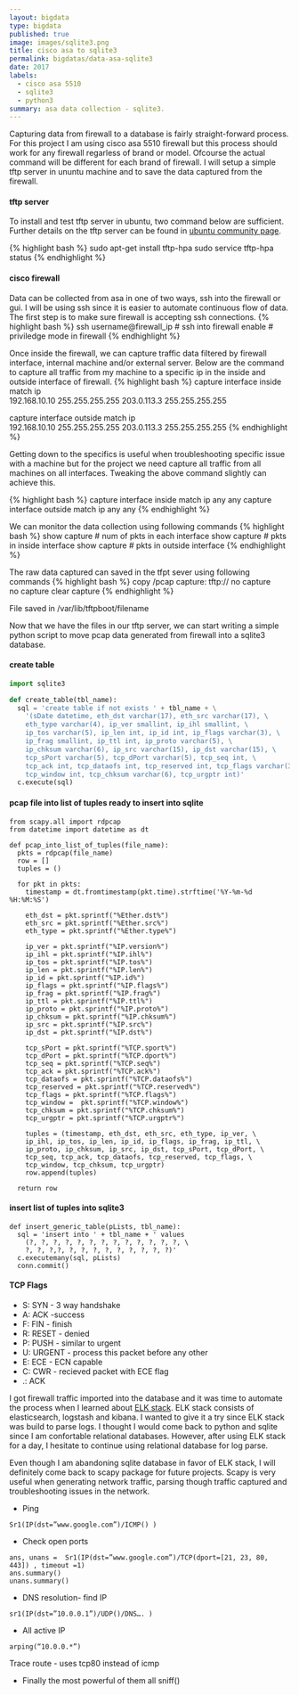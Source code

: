 ```yaml
---
layout: bigdata
type: bigdata
published: true
image: images/sqlite3.png
title: cisco asa to sqlite3
permalink: bigdatas/data-asa-sqlite3
date: 2017
labels:
  - cisco asa 5510
  - sqlite3
  - python3
summary: asa data collection - sqlite3.
---
```


Capturing data from firewall to a database is fairly straight-forward process. For this project I am using cisco asa 5510 firewall but this process should work for any firewall regarless of brand or model. Ofcourse the actual command will be different for each brand of firewall. I will setup a simple tftp server in ununtu machine and to save the data captured from the firewall.

#### tftp server
To install and test tftp server in ubuntu, two command below are sufficient. Further details on the tftp server can be found in [ubuntu community page](https://help.ubuntu.com/community/TFTP). 

{% highlight bash %}
sudo apt-get install tftp-hpa
sudo service tftp-hpa status
{% endhighlight %}

#### cisco firewall
Data can be collected from asa in one of two ways, ssh into the firewall or gui. I will be using ssh since it is easier to automate continuous flow of data. The first step is to make sure firewall is accepting ssh connections.
{% highlight bash %}
ssh username@firewall_ip	# ssh into firewall
enable				# priviledge mode in firewall
{% endhighlight %}

Once inside the firewall, we can capture traffic data filtered by firewall interface, internal machine and/or external server. Below are the command to capture all traffic from my machine to a specific ip in the inside and outside interface of firewall.
{% highlight bash %}
capture <filename1> interface inside match ip \
192.168.10.10 255.255.255.255 203.0.113.3 255.255.255.255

capture <filename2> interface outside match ip \
192.168.10.10 255.255.255.255 203.0.113.3 255.255.255.255
{% endhighlight %}

Getting down to the specifics is useful when troubleshooting specific issue with a machine but for the project we need capture all traffic from all machines on all interfaces. Tweaking the above command slightly can achieve this.

{% highlight bash %}
capture <filename1>interface inside match ip any any
capture <filename2>interface outside match ip any any
{% endhighlight %}

We can monitor the data collection using following commands
{% highlight bash %}
show capture                	# num of pkts in each interface
show capture <filename1>        # pkts in inside interface
show capture <filename2>        # pkts in outside interface
{% endhighlight %}

The raw data captured can saved in the tfpt sever using following commands
{% highlight bash %}
copy /pcap capture:<name1> tftp://<server-ip-address>
no capture <filename1>	
no capture <filename2>
clear capture
{% endhighlight %}

File saved in /var/lib/tftpboot/filename

Now that we have the files in our tftp server, we can start writing a simple python script to move pcap data generated from firewall into a sqlite3 database. 

#### create table
```python
import sqlite3

def create_table(tbl_name):
  sql = 'create table if not exists ' + tbl_name + \
    '(sDate datetime, eth_dst varchar(17), eth_src varchar(17), \
    eth_type varchar(4), ip_ver smallint, ip_ihl smallint, \
    ip_tos varchar(5), ip_len int, ip_id int, ip_flags varchar(3), \
    ip_frag smallint, ip_ttl int, ip_proto varchar(5), \
    ip_chksum varchar(6), ip_src varchar(15), ip_dst varchar(15), \
    tcp_sPort varchar(5), tcp_dPort varchar(5), tcp_seq int, \
    tcp_ack int, tcp_dataofs int, tcp_reserved int, tcp_flags varchar(3), \
    tcp_window int, tcp_chksum varchar(6), tcp_urgptr int)'
  c.execute(sql)
```

#### pcap file into list of tuples ready to insert into sqlite
```
from scapy.all import rdpcap
from datetime import datetime as dt

def pcap_into_list_of_tuples(file_name):
  pkts = rdpcap(file_name)
  row = []
  tuples = ()

  for pkt in pkts:
    timestamp = dt.fromtimestamp(pkt.time).strftime('%Y-%m-%d %H:%M:%S')
	   
    eth_dst = pkt.sprintf("%Ether.dst%")
    eth_src = pkt.sprintf("%Ether.src%")
    eth_type = pkt.sprintf("%Ether.type%")
	    
    ip_ver = pkt.sprintf("%IP.version%")
    ip_ihl = pkt.sprintf("%IP.ihl%")
    ip_tos = pkt.sprintf("%IP.tos%")
    ip_len = pkt.sprintf("%IP.len%")
    ip_id = pkt.sprintf("%IP.id%")
    ip_flags = pkt.sprintf("%IP.flags%")
    ip_frag = pkt.sprintf("%IP.frag%")
    ip_ttl = pkt.sprintf("%IP.ttl%")
    ip_proto = pkt.sprintf("%IP.proto%")
    ip_chksum = pkt.sprintf("%IP.chksum%")
    ip_src = pkt.sprintf("%IP.src%")
    ip_dst = pkt.sprintf("%IP.dst%")

    tcp_sPort = pkt.sprintf("%TCP.sport%")
    tcp_dPort = pkt.sprintf("%TCP.dport%")
    tcp_seq = pkt.sprintf("%TCP.seq%")
    tcp_ack = pkt.sprintf("%TCP.ack%")
    tcp_dataofs = pkt.sprintf("%TCP.dataofs%")
    tcp_reserved = pkt.sprintf("%TCP.reserved%")
    tcp_flags = pkt.sprintf("%TCP.flags%")
    tcp_window =  pkt.sprintf("%TCP.window%")
    tcp_chksum = pkt.sprintf("%TCP.chksum%")
    tcp_urgptr = pkt.sprintf("%TCP.urgptr%")

    tuples = (timestamp, eth_dst, eth_src, eth_type, ip_ver, \
	ip_ihl, ip_tos, ip_len, ip_id, ip_flags, ip_frag, ip_ttl, \
	ip_proto, ip_chksum, ip_src, ip_dst, tcp_sPort, tcp_dPort, \
	tcp_seq, tcp_ack, tcp_dataofs, tcp_reserved, tcp_flags, \
	tcp_window, tcp_chksum, tcp_urgptr)
    row.append(tuples)
	
  return row
```


#### insert list of tuples into sqlite3
````
def insert_generic_table(pLists, tbl_name):
  sql = 'insert into ' + tbl_name + ' values
    (?, ?, ?, ?, ?, ?, ?, ?, ?, ?, ?, ?, ?, \
    ?, ?, ?,?, ?, ?, ?, ?, ?, ?, ?, ?, ?)'
  c.executemany(sql, pLists)
  conn.commit()
````

#### TCP Flags
* S: SYN - 3 way handshake
* A: ACK -success
* F: FIN - finish
* R: RESET - denied
* P: PUSH - similar to urgent
* U: URGENT - process this packet before any other
* E: ECE - ECN capable
* C: CWR - recieved packet with ECE flag
* .: ACK



I got firewall traffic imported into the database and it was time to automate the process when I learned about [ELK stack](./dat-asa-elk.md). ELK stack consists of elasticsearch, logstash and kibana. I wanted to give it a try since ELK stack was build to parse logs. I thought I would come back to python and sqlite since I am confortable relational databases. However, after using ELK stack for a day, I hesitate to continue using relational database for log parse.

Even though I am abandoning sqlite database in favor of ELK stack, I will definitely come back to scapy package for future  projects. Scapy is very useful when generating network traffic, parsing though traffic captured and troubleshooting issues in the network.

* Ping
```
Sr1(IP(dst=”www.google.com”)/ICMP() )
```

* Check open ports 
```
ans, unans =  Sr1(IP(dst=”www.google.com”)/TCP(dport=[21, 23, 80, 443]) , timeout =1)
ans.summary()
unans.summary()
```

* DNS resolution- find IP 
```
sr1(IP(dst=”10.0.0.1”)/UDP()/DNS…. )
```

* All active IP
```
arping(“10.0.0.*”)
```
Trace route - uses tcp80 instead of icmp

* Finally the most powerful of them all
sniff()




